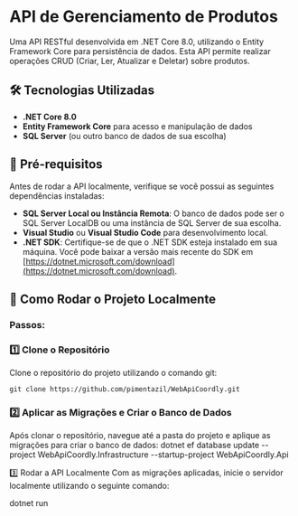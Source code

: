 # API de Gerenciamento de Produtos

Uma API RESTful desenvolvida em .NET Core 8.0, utilizando o Entity Framework Core para persistência de dados. Esta API permite realizar operações CRUD (Criar, Ler, Atualizar e Deletar) sobre produtos.

## 🛠 Tecnologias Utilizadas
- **.NET Core 8.0**
- **Entity Framework Core** para acesso e manipulação de dados
- **SQL Server** (ou outro banco de dados de sua escolha)
  
## 📝 Pré-requisitos
Antes de rodar a API localmente, verifique se você possui as seguintes dependências instaladas:

- **SQL Server Local ou Instância Remota**: O banco de dados pode ser o SQL Server LocalDB ou uma instância de SQL Server de sua escolha.
- **Visual Studio** ou **Visual Studio Code** para desenvolvimento local.
- **.NET SDK**: Certifique-se de que o .NET SDK esteja instalado em sua máquina. Você pode baixar a versão mais recente do SDK em [https://dotnet.microsoft.com/download](https://dotnet.microsoft.com/download).

## 🚀 Como Rodar o Projeto Localmente

### Passos:

### 1️⃣ Clone o Repositório
Clone o repositório do projeto utilizando o comando git:

`git clone https://github.com/pimentazil/WebApiCoordly.git`

### 2️⃣ Aplicar as Migrações e Criar o Banco de Dados

Após clonar o repositório, navegue até a pasta do projeto e aplique as migrações para criar o banco de dados:
    dotnet ef database update --project WebApiCoordly.Infrastructure --startup-project WebApiCoordly.Api

3️⃣ Rodar a API Localmente
Com as migrações aplicadas, inicie o servidor localmente utilizando o seguinte comando:

dotnet run

